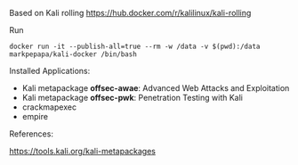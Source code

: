 Based on Kali rolling https://hub.docker.com/r/kalilinux/kali-rolling

Run
```
docker run -it --publish-all=true --rm -w /data -v $(pwd):/data markpepapa/kali-docker /bin/bash
```

Installed Applications:
- Kali metapackage **offsec-awae**: Advanced Web Attacks and Exploitation
- Kali metapackage **offsec-pwk**: Penetration Testing with Kali
- crackmapexec
- empire

References:

https://tools.kali.org/kali-metapackages
